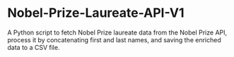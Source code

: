 # Nobel-Prize-Laureate-API-V1
A Python script to fetch Nobel Prize laureate data from the Nobel Prize API, process it by concatenating first and last names, and saving the enriched data to a CSV file.
